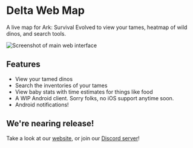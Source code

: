 # Delta Web Map
A live map for Ark: Survival Evolved to view your tames, heatmap of wild dinos, and search tools. 

![Screenshot of main web interface](https://deltamap.net/assets/frontpage/landing/img/big.webp)

## Features
* View your tamed dinos
* Search the inventories of your tames
* View baby stats with time estimates for things like food
* A WIP Android client. Sorry folks, no iOS support anytime soon.
* Android notifications!

## We're nearing release!
Take a look at our [website](https://deltamap.net/), or join our [Discord server](https://discord.gg/99TcfCT)!